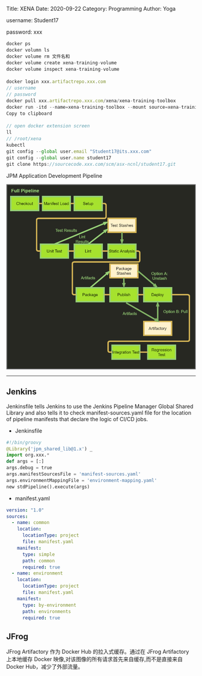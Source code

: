 Title: XENA
Date: 2020-09-22
Category: Programming
Author: Yoga

username: Student17

password: xxx

```js
docker ps
docker volumn ls
docker volume rm 文件名和
docker volume create xena-training-volume
docker volume inspect xena-training-volume

docker login xxx.artifactrepo.xxx.com
// username
// password
docker pull xxx.artifactrepo.xxx.com/xena/xena-training-toolbox
docker run -itd --name=xena-training-toolbox --mount source=xena-training-volume,target=/root/xena xxx.artifactrepo.xxx.com/xena/xena-training-toolbox
Copy to clipboard

// open docker extension screen
ll
// /root/xena 
kubectl
git config --global user.email "Student17@its.xxx.com"
git config --global user.name student17
git clone https://sourcecode.xxx.com/scm/asx-ncnl/student17.git
```

JPM Application Development Pipeline

![docker](img/jpm.png)

---

## Jenkins

Jenkinsfile tells Jenkins to use the Jenkins Pipeline Manager Global Shared Library and also tells it to check manifest-sources.yaml file for the location of pipeline manifests that declare the logic of CI/CD jobs.

* Jenkinsfile

```python
#!/bin/groovy
@Library('jpm_shared_lib@1.x') _
import org.xxx.*
def args = [:]
args.debug = true
args.manifestSourcesFile = 'manifest-sources.yaml'
args.environmentMappingFile = 'environment-mapping.yaml'
new stdPipeline().execute(args)
```

* manifest.yaml

```yaml
version: "1.0"
sources:
  - name: common
    location:
      locationType: project
      file: manifest.yaml
    manifest:
      type: simple
      path: common
      required: true
  - name: environment
    location:
      locationType: project
      file: manifest.yaml
    manifest:
      type: by-environment
      path: environments
      required: true
```

## JFrog

JFrog Artifactory 作为 Docker Hub 的拉入式缓存。通过在 JFrog Artifactory 上本地缓存 Docker 映像,对该图像的所有请求首先来自缓存,而不是直接来自 Docker Hub，减少了外部流量。
